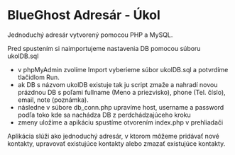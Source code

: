 # BlueGhost Adresár - Úkol
Jednoduchý adresár vytvorený pomocou PHP a MySQL.

Pred spustením si naimportujeme nastavenia DB pomocou súboru ukolDB.sql 
  - v phpMyAdmin zvolíme Import vyberieme súbor ukolDB.sql a potvrdíme tlačidlom Run.
  - ak DB s názvom ukolDB existuje tak ju script zmaže a nahradí novou prázdnou DB s poľami fullname (Meno a priezvisko), phone (Tel. číslo), email, note (poznámka).
  - následne v súbore db_conn.php upravíme host, username a password podľa toko kde sa nachádza DB z perdchádzajúceho kroku
  - zmeny uložíme a apikáciu spustíme otvorením index.php v prehliadači

Aplikácia slúži ako jednoduchý adresár, v ktorom môžeme pridávať nové kontakty, upravovať existujúce kontakty alebo zmazať existujúce kontakty.
